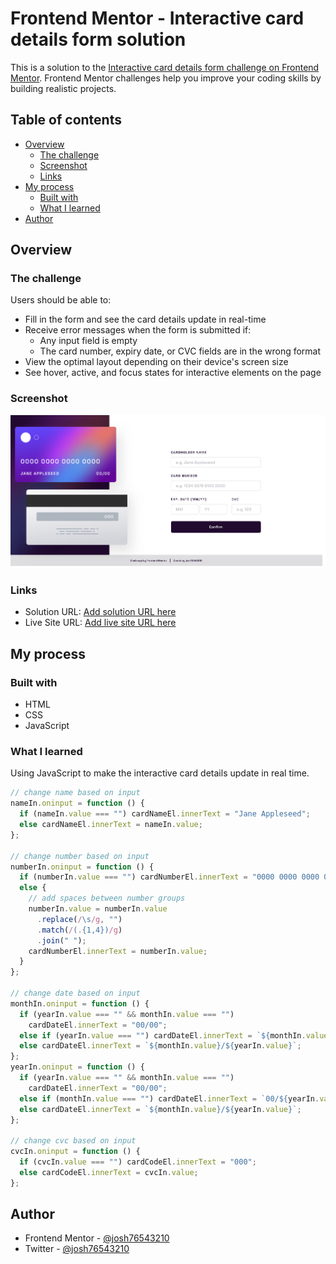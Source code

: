 # Frontend Mentor - Interactive card details form solution

This is a solution to the [Interactive card details form challenge on Frontend Mentor](https://www.frontendmentor.io/challenges/interactive-card-details-form-XpS8cKZDWw). Frontend Mentor challenges help you improve your coding skills by building realistic projects.

## Table of contents

- [Overview](#overview)
  - [The challenge](#the-challenge)
  - [Screenshot](#screenshot)
  - [Links](#links)
- [My process](#my-process)
  - [Built with](#built-with)
  - [What I learned](#what-i-learned)
- [Author](#author)

## Overview

### The challenge

Users should be able to:

- Fill in the form and see the card details update in real-time
- Receive error messages when the form is submitted if:
  - Any input field is empty
  - The card number, expiry date, or CVC fields are in the wrong format
- View the optimal layout depending on their device's screen size
- See hover, active, and focus states for interactive elements on the page

### Screenshot

![](./assets/images/screenshot.png)

### Links

- Solution URL: [Add solution URL here]()
- Live Site URL: [Add live site URL here]()

## My process

### Built with

- HTML
- CSS
- JavaScript

### What I learned

Using JavaScript to make the interactive card details update in real time.

```js
// change name based on input
nameIn.oninput = function () {
  if (nameIn.value === "") cardNameEl.innerText = "Jane Appleseed";
  else cardNameEl.innerText = nameIn.value;
};

// change number based on input
numberIn.oninput = function () {
  if (numberIn.value === "") cardNumberEl.innerText = "0000 0000 0000 0000";
  else {
    // add spaces between number groups
    numberIn.value = numberIn.value
      .replace(/\s/g, "")
      .match(/(.{1,4})/g)
      .join(" ");
    cardNumberEl.innerText = numberIn.value;
  }
};

// change date based on input
monthIn.oninput = function () {
  if (yearIn.value === "" && monthIn.value === "")
    cardDateEl.innerText = "00/00";
  else if (yearIn.value === "") cardDateEl.innerText = `${monthIn.value}/00`;
  else cardDateEl.innerText = `${monthIn.value}/${yearIn.value}`;
};
yearIn.oninput = function () {
  if (yearIn.value === "" && monthIn.value === "")
    cardDateEl.innerText = "00/00";
  else if (monthIn.value === "") cardDateEl.innerText = `00/${yearIn.value}`;
  else cardDateEl.innerText = `${monthIn.value}/${yearIn.value}`;
};

// change cvc based on input
cvcIn.oninput = function () {
  if (cvcIn.value === "") cardCodeEl.innerText = "000";
  else cardCodeEl.innerText = cvcIn.value;
};
```

## Author

- Frontend Mentor - [@josh76543210](https://www.frontendmentor.io/profile/josh76543210)
- Twitter - [@josh76543210](https://www.twitter.com/josh76543210)
